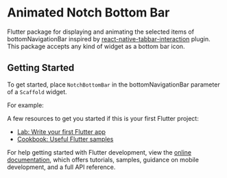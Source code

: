 # Animated Notch Bottom Bar

Flutter package for displaying and animating the selected items of bottomNavigationBar inspired by [react-native-tabbar-interaction](https://github.com/Mindinventory/react-native-tabbar-interaction) plugin.
This package accepts any kind of widget as a bottom bar icon.

## Getting Started

To get started, place `NotchBottomBar` in the bottomNavigationBar parameter of a `Scaffold` widget.

For example:

A few resources to get you started if this is your first Flutter project:

- [Lab: Write your first Flutter app](https://docs.flutter.dev/get-started/codelab)
- [Cookbook: Useful Flutter samples](https://docs.flutter.dev/cookbook)

For help getting started with Flutter development, view the
[online documentation](https://docs.flutter.dev/), which offers tutorials,
samples, guidance on mobile development, and a full API reference.
